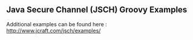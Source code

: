 ## Java Secure Channel (JSCH) Groovy Examples

Additional examples can be found here : http://www.jcraft.com/jsch/examples/

